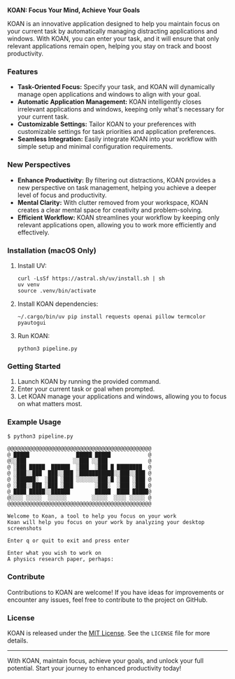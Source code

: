 **KOAN: Focus Your Mind, Achieve Your Goals**

KOAN is an innovative application designed to help you maintain focus on your current task by automatically managing distracting applications and windows. With KOAN, you can enter your task, and it will ensure that only relevant applications remain open, helping you stay on track and boost productivity.

### Features

- **Task-Oriented Focus:** Specify your task, and KOAN will dynamically manage open applications and windows to align with your goal.
- **Automatic Application Management:** KOAN intelligently closes irrelevant applications and windows, keeping only what's necessary for your current task.
- **Customizable Settings:** Tailor KOAN to your preferences with customizable settings for task priorities and application preferences.
- **Seamless Integration:** Easily integrate KOAN into your workflow with simple setup and minimal configuration requirements.

### New Perspectives

- **Enhance Productivity:** By filtering out distractions, KOAN provides a new perspective on task management, helping you achieve a deeper level of focus and productivity.
- **Mental Clarity:** With clutter removed from your workspace, KOAN creates a clear mental space for creativity and problem-solving.
- **Efficient Workflow:** KOAN streamlines your workflow by keeping only relevant applications open, allowing you to work more efficiently and effectively.

### Installation (macOS Only)

1. Install UV:
    ```
    curl -LsSf https://astral.sh/uv/install.sh | sh
    uv venv
    source .venv/bin/activate
    ```

2. Install KOAN dependencies:
    ```
    ~/.cargo/bin/uv pip install requests openai pillow termcolor pyautogui
    ```

3. Run KOAN:
    ```
    python3 pipeline.py
    ```

### Getting Started

1. Launch KOAN by running the provided command.
2. Enter your current task or goal when prompted.
3. Let KOAN manage your applications and windows, allowing you to focus on what matters most.

### Example Usage

```
$ python3 pipeline.py

@@@@@@@@@@@@@@@@@@@@@@@@@@@@@@@@@@@@@@@@@@@@@@
@ █████               █████ █████            @
@░░███               ░░███ ░░███             @
@ ░███ █████  ██████  ░███  ░███ █ ████████  @
@ ░███░░███  ███░░███ ░███████████░░███░░███ @
@ ░██████░  ░███ ░███ ░░░░░░░███░█ ░███ ░███ @
@ ░███░░███ ░███ ░███       ░███░  ░███ ░███ @
@ ████ █████░░██████        █████  ████ █████@
@░░░░ ░░░░░  ░░░░░░        ░░░░░  ░░░░ ░░░░░ @
@@@@@@@@@@@@@@@@@@@@@@@@@@@@@@@@@@@@@@@@@@@@@@

Welcome to Koan, a tool to help you focus on your work
Koan will help you focus on your work by analyzing your desktop screenshots

Enter q or quit to exit and press enter

Enter what you wish to work on
A physics research paper, perhaps: 
```

### Contribute

Contributions to KOAN are welcome! If you have ideas for improvements or encounter any issues, feel free to contribute to the project on GitHub.

### License

KOAN is released under the [MIT License](https://opensource.org/licenses/MIT). See the `LICENSE` file for more details.

---

With KOAN, maintain focus, achieve your goals, and unlock your full potential. Start your journey to enhanced productivity today!
